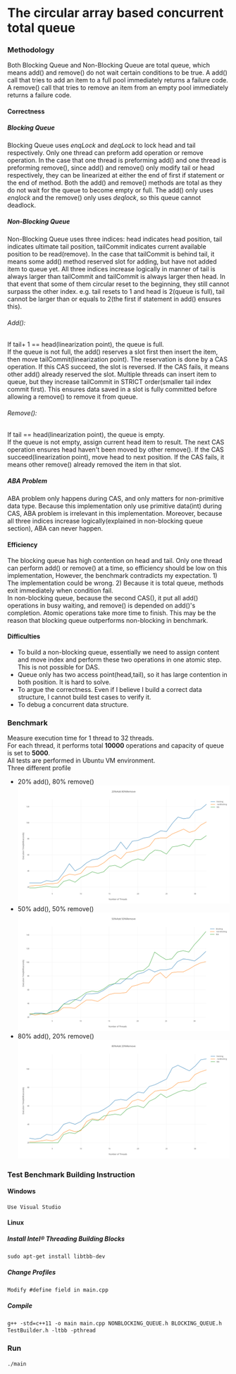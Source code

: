 ﻿# The circular array based concurrent total queue

### Methodology
Both Blocking Queue and Non-Blocking Queue are total queue, which means add() and remove() do not wait certain conditions
to be true. A add() call that tries to add an item to a full pool immediately returns a failure code. A remove() call that 
tries to remove an item from an empty pool immediately returns a failure code.
#### Correctness
##### Blocking Queue
Blocking Queue uses *enqLock* and *deqLock* to lock head and tail respectively. Only one thread can preform add operation 
or remove operation. In the case that one thread is preforming add() and one thread is preforming remove(), since add() and remove() 
only modify tail or head respectively, they can be linearized at either the end of first if statement or the end of method.
Both the add() and remove() methods are total as they do not wait for the queue to become empty or full.
The add() only uses *enqlock* and the remove() only uses *deqlock*, so this queue cannot deadlock.

##### Non-Blocking Queue
Non-Blocking Queue uses three indices: head indicates head position, tail indicates ultimate tail position, tailCommit
indicates current available position to be read(remove). In the case that tailCommit is behind tail, it means some add()
method reserved slot for adding, but have not added item to queue yet.
All three indices increase logically in manner of tail is always larger than tailCommit and tailCommit is always larger 
then head. In that event that some of them circular reset to the beginning, they still cannot surpass the other index. e.g.
tail resets to 1 and head is 2(queue is full), tail cannot be larger than or equals to 2(the first if statement in add() ensures this).
###### Add(): 
If tail+ 1 == head(linearization point), the queue is full.<br>
If the queue is not full, the add() reserves a slot first then insert the item, then move tailCommit(linearization point). The reservation is done
by a CAS operation. If this CAS succeed, the slot is reversed. If the CAS fails, it means other add() already reserved the slot. Multiple threads can
insert item to queue, but they increase tailCommit in STRICT order(smaller tail index commit first). This ensures data saved in a slot is fully committed
before allowing a remove() to remove it from queue.
###### Remove():
If tail == head(linearization point), the queue is empty.<br>
If the queue is not empty, assign current head item to result. The next CAS operation ensures head haven't been moved by other remove(). If the CAS 
succeed(linearization point), move head to next position. If the CAS fails, it means other remove() already removed the item in that slot.

##### ABA Problem
ABA problem only happens during CAS, and only matters for non-primitive data type. Because this implementation only use primitive data(int) during CAS,
ABA problem is irrelevant in this implementation. Moreover, because all three indices increase logically(explained in non-blocking queue section),
ABA can never happen.


#### Efficiency
The blocking queue has high contention on head and tail. Only one thread can perform add() or remove() at a time, so efficiency should be low 
on this implementation, However, the benchmark contradicts my expectation. 1) The implementation could be wrong. 2) Because it is total queue,
methods exit immediately when condition fail.  
In non-blocking queue, because the second CAS(), it put all add() operations in busy waiting, and remove() is depended on add()'s completion. Atomic operations
take more time to finish. This may be the reason that blocking queue outperforms non-blocking in benchmark.

#### Difficulties
  * To build a non-blocking queue, essentially we need to assign content and move index and perform these two operations in
one atomic step. This is not possible for DAS.
  * Queue only has two access point(head,tail), so it has large contention in both position. It is hard to solve.
  * To argue the correctness. Even if I believe I build a correct data structure, I cannot build test cases to verify it.
  * To debug a concurrent data structure.


### Benchmark
Measure execution time for 1 thread to 32 threads.<br>
For each thread, it performs total **10000** operations and capacity of queue is set to **5000**.<br>
All tests are performed in Ubuntu VM environment.<br>
Three different profile
  * 20% add(), 80% remove()
   ![20Add](Benchmark/20Add.png)
  * 50% add(), 50% remove()
   ![50Add](Benchmark/50Add.png)
  * 80% add(), 20% remove()
   ![80Add](Benchmark/80Add.png)



### Test Benchmark Building Instruction
#### Windows
	Use Visual Studio

#### Linux

##### Install Intel&reg; Threading Building Blocks 
	sudo apt-get install libtbb-dev

##### Change Profiles
	Modify #define field in main.cpp

##### Compile
	g++ -std=c++11 -o main main.cpp NONBLOCKING_QUEUE.h BLOCKING_QUEUE.h TestBuilder.h -ltbb -pthread

### Run
	./main